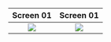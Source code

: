 Screen 01             |  Screen 01
:-------------------------:|:-------------------------:
![](https://i.imgur.com/7t4JbKO.png)  |  ![](https://i.imgur.com/0GeXaFH.png)